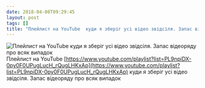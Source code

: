 ```yaml
---
date: 2018-04-08T09:29:45
layout: post
tags: []
title: "Плейлист на YouTube  куди я зберіг усі відео звідсіля. Запас відеоряду про всяк випадок"
---
```

![Плейлист на YouTube  куди я зберіг усі відео звідсіля. Запас відеоряду про всяк випадок](https://i.ytimg.com/vi/tyrc7Fl2myA/hqdefault.jpg?sqp=-oaymwEWCKgBEF5IWvKriqkDCQgBFQAAiEIYAQ==&amp;rs=AOn4CLCvqIlH_pn-8xB99C6lgiUdJrmsLA&amp;days_since_epoch=18583)
Плейлист на YouTube [https://www.youtube.com/playlist?list=PL9npiDX-0py0F0UPugLucH_rQugLHKxAp](https://www.youtube.com/playlist?list=PL9npiDX-0py0F0UPugLucH_rQugLHKxAp) куди я зберіг усі відео звідсіля. Запас відеоряду про всяк випадок